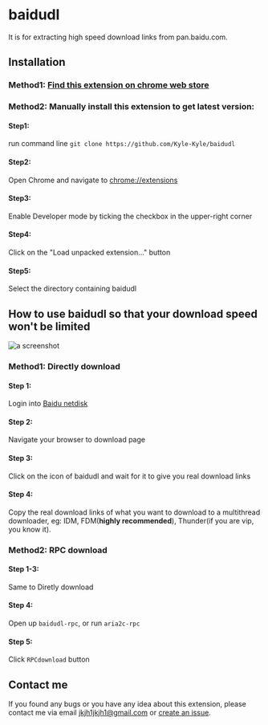 # baidudl
It is for extracting high speed download links from pan.baidu.com.

## Installation

### Method1: [Find this extension on chrome web store](https://chrome.google.com/webstore/detail/baidudl/lflnkcmjnhfedgibjackiibmcdnnoadb)

### Method2: Manually install this extension to get latest version:
#### Step1:
run command line `git clone https://github.com/Kyle-Kyle/baidudl`
#### Step2:
Open Chrome and navigate to [chrome://extensions](chrome://extensions)
#### Step3:
Enable Developer mode by ticking the checkbox in the upper-right corner
#### Step4:
Click on the "Load unpacked extension..." button
#### Step5:
Select the directory containing baidudl

## How to use baidudl so that your download speed won't be limited
![a screenshot](https://raw.githubusercontent.com/Kyle-Kyle/baidudl/master/extension/screenshot.png)


### Method1: Directly download
#### Step 1:
Login into [Baidu netdisk](https://pan.baidu.com)
#### Step 2:
Navigate your browser to download page
#### Step 3:
Click on the icon of baidudl and wait for it to give you real download links
#### Step 4:
Copy the real download links of what you want to download to a multithread downloader, eg: IDM, FDM(**highly recommended**), Thunder(if you are vip, you know it).

### Method2: RPC download
#### Step 1-3:
Same to Diretly download
#### Step 4:
Open up `baidudl-rpc`, or run `aria2c-rpc`
#### Step 5:
Click `RPCdownload` button

## Contact me
If you found any bugs or you have any idea about this extension, please contact me via email jkjh1jkjh1@gmail.com or [create an issue](https://github.com/Kyle-Kyle/baidudl/issues/new).
